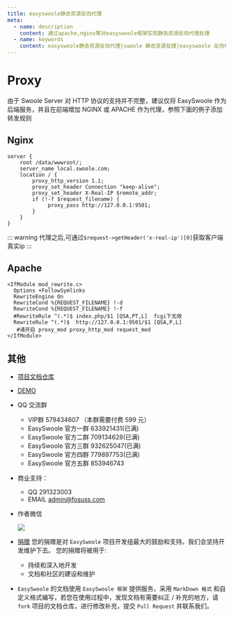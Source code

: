 ```yaml
---
title: easyswoole静态资源反向代理
meta:
  - name: description
    content: 通过apache,nginx等对easyswoole框架实现静态资源反向代理处理
  - name: keywords
    content: easyswoole静态资源反向代理|swoole 静态资源处理|easyswoole 反向代理|swoole 反向代理
---
```

# Proxy
由于 Swoole Server 对 HTTP 协议的支持并不完整，建议仅将 EasySwoole 作为后端服务，并且在前端增加 NGINX 或 APACHE 作为代理，参照下面的例子添加转发规则


## Nginx
```
server {
    root /data/wwwroot/;
    server_name local.swoole.com;
    location / {
        proxy_http_version 1.1;
        proxy_set_header Connection "keep-alive";
        proxy_set_header X-Real-IP $remote_addr;
        if (!-f $request_filename) {
             proxy_pass http://127.0.0.1:9501;
        }
    }
}
```

::: warning 
代理之后,可通过`$request->getHeader('x-real-ip')[0]`获取客户端真实ip 
:::

## Apache
```
<IfModule mod_rewrite.c>
  Options +FollowSymlinks
  RewriteEngine On
  RewriteCond %{REQUEST_FILENAME} !-d
  RewriteCond %{REQUEST_FILENAME} !-f
  #RewriteRule ^(.*)$ index.php/$1 [QSA,PT,L]  fcgi下无效
  RewriteRule ^(.*)$  http://127.0.0.1:9501/$1 [QSA,P,L]
   #请开启 proxy_mod proxy_http_mod request_mod
</IfModule>
```

## 其他

- [项目文档仓库](https://github.com/easy-swoole/doc)

- [DEMO](https://github.com/easy-swoole/demo)

- QQ 交流群
    - VIP群 579434607 （本群需要付费 599 元）
    - EasySwoole 官方一群 633921431(已满)
    - EasySwoole 官方二群 709134628(已满)
    - EasySwoole 官方三群 932625047(已满)
    - EasySwoole 官方四群 779897753(已满)
    - EasySwoole 官方五群 853946743
    
- 商业支持：
    - QQ 291323003
    - EMAIL admin@fosuss.com
        
- 作者微信

     ![](/Images/Passage/authWx.png)
    
- [捐赠](/Preface/donate.md) 您的捐赠是对 `EasySwoole` 项目开发组最大的鼓励和支持。我们会坚持开发维护下去。 您的捐赠将被用于:
        
  - 持续和深入地开发
  - 文档和社区的建设和维护
  
- `EasySwoole` 的文档使用 `EasySwoole 框架` 提供服务，采用 `MarkDown 格式` 和自定义格式编写，若您在使用过程中，发现文档有需要纠正 / 补充的地方，请 `fork` 项目的文档仓库，进行修改补充，提交 `Pull Request` 并联系我们。

